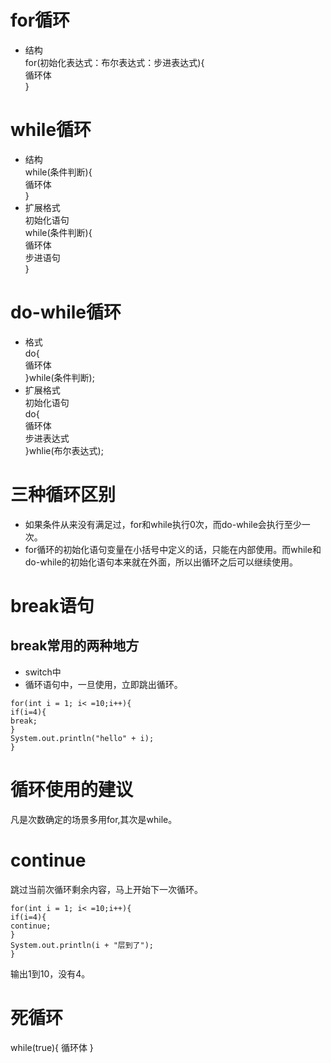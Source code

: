# for循环
- 结构<br>
for(初始化表达式：布尔表达式：步进表达式){<br>
循环体<br>
}<br>
# while循环
- 结构<br>
while(条件判断){<br>
循环体<br>
}<br>
- 扩展格式<br>
初始化语句<br>
while(条件判断){<br>
循环体<br>
步进语句<br>
}<br>
# do-while循环
- 格式<br>
do{<br>
循环体<br>
}while(条件判断);<br>
- 扩展格式<br>
初始化语句<br>
do{<br>
循环体<br>
步进表达式<br>
}whlie(布尔表达式);<br>
# 三种循环区别
- 如果条件从来没有满足过，for和while执行0次，而do-while会执行至少一次。<br>
- for循环的初始化语句变量在小括号中定义的话，只能在内部使用。而while和do-while的初始化语句本来就在外面，所以出循环之后可以继续使用。<br>
# break语句
## break常用的两种地方
- switch中
- 循环语句中，一旦使用，立即跳出循环。<br>
```
for(int i = 1; i< =10;i++){
if(i=4){
break;
}
System.out.println("hello" + i);
}
```
# 循环使用的建议
凡是次数确定的场景多用for,其次是while。<br>
# continue
跳过当前次循环剩余内容，马上开始下一次循环。
```
for(int i = 1; i< =10;i++){
if(i=4){
continue;
}
System.out.println(i + "层到了");
}
```
输出1到10，没有4。
# 死循环
while(true){
循环体
}
